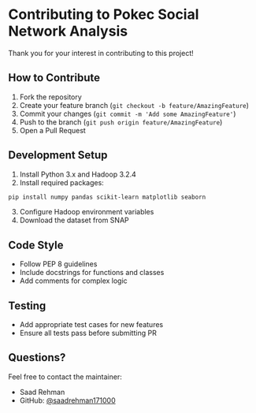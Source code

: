 # Contributing to Pokec Social Network Analysis

Thank you for your interest in contributing to this project! 

## How to Contribute

1. Fork the repository
2. Create your feature branch (`git checkout -b feature/AmazingFeature`)
3. Commit your changes (`git commit -m 'Add some AmazingFeature'`)
4. Push to the branch (`git push origin feature/AmazingFeature`)
5. Open a Pull Request

## Development Setup

1. Install Python 3.x and Hadoop 3.2.4
2. Install required packages:
```bash
pip install numpy pandas scikit-learn matplotlib seaborn
```

3. Configure Hadoop environment variables
4. Download the dataset from SNAP

## Code Style
- Follow PEP 8 guidelines
- Include docstrings for functions and classes
- Add comments for complex logic

## Testing
- Add appropriate test cases for new features
- Ensure all tests pass before submitting PR

## Questions?
Feel free to contact the maintainer:
- Saad Rehman
- GitHub: [@saadrehman171000](https://github.com/saadrehman171000) 